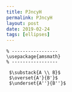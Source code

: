 ```yaml
---
title: PJncyH
permalink: PJncyH
layout: post
date: 2019-02-24
tags: [ellipses]
---
```


```latex% Dans le préambule
% -----------------
\usepackage{amsmath}
% -----------------

 $\substack{A \\ B}$
 $\overset{A'}{B'}$
 $\underset{A''}{B''}$
```